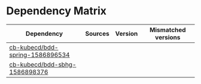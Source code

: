 # Dependency Matrix

Dependency | Sources | Version | Mismatched versions
---------- | ------- | ------- | -------------------
[cb-kubecd/bdd-spring-1586896534](https://github.com/cb-kubecd/bdd-spring-1586896534.git) |  | []() | 
[cb-kubecd/bdd-sbhg-1586898376](https://github.com/cb-kubecd/bdd-sbhg-1586898376.git) |  | []() | 
